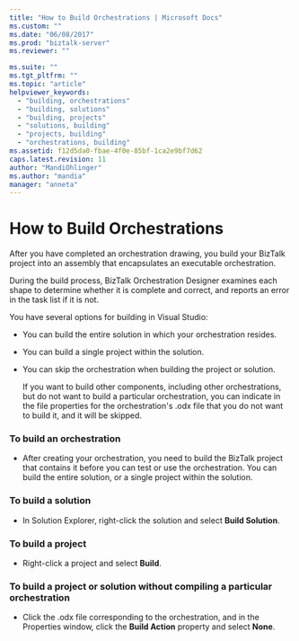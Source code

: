 ```yaml
---
title: "How to Build Orchestrations | Microsoft Docs"
ms.custom: ""
ms.date: "06/08/2017"
ms.prod: "biztalk-server"
ms.reviewer: ""

ms.suite: ""
ms.tgt_pltfrm: ""
ms.topic: "article"
helpviewer_keywords: 
  - "building, orchestrations"
  - "building, solutions"
  - "building, projects"
  - "solutions, building"
  - "projects, building"
  - "orchestrations, building"
ms.assetid: f12d5da0-fbae-4f0e-85bf-1ca2e9bf7d62
caps.latest.revision: 11
author: "MandiOhlinger"
ms.author: "mandia"
manager: "anneta"
---
```

# How to Build Orchestrations
After you have completed an orchestration drawing, you build your BizTalk project into an assembly that encapsulates an executable orchestration.  
  
 During the build process, BizTalk Orchestration Designer examines each shape to determine whether it is complete and correct, and reports an error in the task list if it is not.  
  
 You have several options for building in Visual Studio:  
  
- You can build the entire solution in which your orchestration resides.  
  
- You can build a single project within the solution.  
  
- You can skip the orchestration when building the project or solution.  
  
  If you want to build other components, including other orchestrations, but do not want to build a particular orchestration, you can indicate in the file properties for the orchestration's .odx file that you do not want to build it, and it will be skipped.  
  
### To build an orchestration  
  
-   After creating your orchestration, you need to build the BizTalk project that contains it before you can test or use the orchestration. You can build the entire solution, or a single project within the solution.  
  
### To build a solution  
  
-   In Solution Explorer, right-click the solution and select **Build Solution**.  
  
### To build a project  
  
-   Right-click a project and select **Build**.  
  
### To build a project or solution without compiling a particular orchestration  
  
-   Click the .odx file corresponding to the orchestration, and in the Properties window, click the **Build Action** property and select **None**.